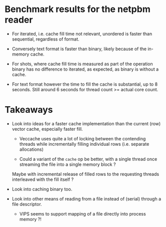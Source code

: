 # Benchmark results for the netpbm reader

  - For iterated, i.e. cache fill time not relevant, unordered is
    faster than sequential, regardless of format.

  - Conversely text format is faster than binary, likely because of
    the in-memory cache.

  - For shots, where cache fill time is measured as part of the
    operation binary has no difference to iterated, as expected, as
    binary is without a cache.

  - For text format however the time to fill the cache is substantial,
    up to 8 seconds. Still around 6 seconds for thread count >= actual
    core count.

# Takeaways

  - Look into ideas for a faster cache implementation than the current
    (row) vector cache, especially faster fill.

      - Veccache uses quite a lot of locking between the contending
        threads while incrementally filling individual rows
        (i.e. separate allocations)

      - Could a variant of the `cache` op be better, with a single
        thread once streaming the file into a single memory block ?

	Maybe with incremental release of filled rows to the
	requesting threads interleaved with the fill itself ?

  - Look into caching binary too.

  - Look into other means of reading from a file instead of (serial)
    through a file descriptor.

      - VIPS seems to support mapping of a file directly into process
      	memory ?!
